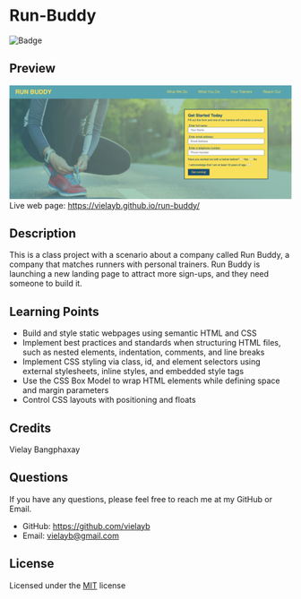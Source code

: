 # Run-Buddy
![Badge](https://img.shields.io/badge/License-MIT-blue)
## Preview
![screenshot](/assets/images/run-buddy.png)
Live web page: https://vielayb.github.io/run-buddy/
## Description
This is a class project with a scenario about a company called Run Buddy, a company that matches runners with personal trainers. Run Buddy is launching a new landing page to attract more sign-ups, and they need someone to build it. 
## Learning Points
* Build and style static webpages using semantic HTML and CSS
* Implement best practices and standards when structuring HTML files, such as nested elements, indentation, comments, and line breaks
* Implement CSS styling via class, id, and element selectors using external stylesheets, inline styles, and embedded style tags
* Use the CSS Box Model to wrap HTML elements while defining space and margin parameters
* Control CSS layouts with positioning and floats
## Credits
Vielay Bangphaxay
## Questions
If you have any questions, please feel free to reach me at my GitHub or Email.
* GitHub: https://github.com/vielayb
* Email: vielayb@gmail.com
## License
Licensed under the [MIT](https://choosealicense.com/licenses/mit/) license
  
